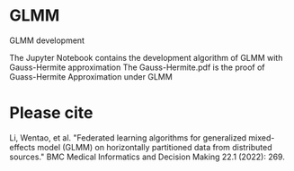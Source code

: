 # GLMM
GLMM development

The Jupyter Notebook contains the development algorithm of GLMM with Gauss-Hermite approximation
The Gauss-Hermite.pdf is the proof of Guass-Hermite Approximation under GLMM


# Please cite
Li, Wentao, et al. "Federated learning algorithms for generalized mixed-effects model (GLMM) on horizontally partitioned data from distributed sources." BMC Medical Informatics and Decision Making 22.1 (2022): 269.
